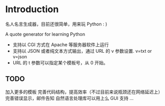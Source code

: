 # Introduction 
名人名言生成器，目前还很简单，用来玩 Python : ) 

A quote generator for learning Python

- 支持以 CGI 方式在 Apache 等服务器软件上运行
- 支持以 JSON 或者纯文本方式输出，通过 URL 的 v 参数设置. v=txt or v=json
- URL 的 t 参数可以指定某个模板号，从 0 开始。

## TODO
加入更多的模板
完善代码结构，提高效率（不过目前来说瓶颈还在网络延迟上）
完善错误显示，邮件告知
自然语言处理库可以用上么
GUI 支持
...

